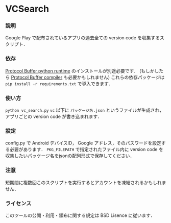 # VCSearch

### 説明

Google Play で配布されているアプリの過去全ての version code を収集するスクリプト．


### 依存

[Protocol Buffer python runtime](https://github.com/google/protobuf/tree/master/python) のインストールが別途必要です．
(もしかしたら [Protocol Buffer compiler](https://github.com/google/protobuf) も必要かもしれません)
これらの依存パッケージは `pip install -r requirements.txt` で導入できます．


### 使い方

`python vc_search.py`
`vc` 以下に `パッケージ名.json` というファイルが生成され，アプリごとの version code が書き込まれます．


### 設定
config.py で Android デバイスID， Google アドレス，そのパスワードを設定する必要があります．
`PKG_FILEPATH` で指定されたファイル内に version code を収集したいパッケージ名をjsonの配列形式で保存してください．


### 注意

短期間に複数回このスクリプトを実行するとアカウントを凍結されるかもしれません．


### ライセンス

このツールの公開・利用・頒布に関する規定は BSD Lisence に従います．
